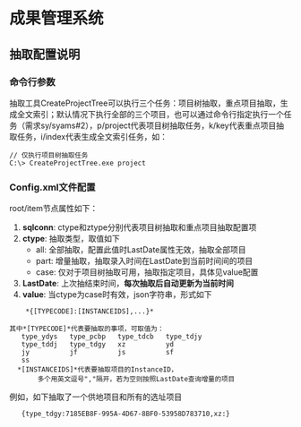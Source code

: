 # 成果管理系统

## 抽取配置说明

### 命令行参数

抽取工具CreateProjectTree可以执行三个任务：项目树抽取，重点项目抽取，生成全文索引；默认情况下执行全部的三个项目，也可以通过命令行指定执行一个任务（需求sy/syams#2），p/project代表项目树抽取任务，k/key代表重点项目抽取任务，i/index代表生成全文索引任务，如：

```
// 仅执行项目树抽取任务
C:\> CreateProjectTree.exe project
```

### Config.xml文件配置

root/item节点属性如下：
 1. **sqlconn**: ctype和ztype分别代表项目树抽取和重点项目抽取配置项
 2. **ctype**: 抽取类型，取值如下
    - all: 全部抽取，配置此值时LastDate属性无效，抽取全部项目
    - part: 增量抽取，抽取录入时间在LastDate到当前时间间的项目
    - case: 仅对于项目树抽取可用，抽取指定项目，具体见value配置
 3. **LastDate**: 上次抽结束时间，**每次抽取后自动更新为当前时间**
 4. **value**: 当ctype为case时有效，json字符串，形式如下
```
    *{[TYPECODE]:[INSTANCEIDS],...}*
```

    其中*[TYPECODE]*代表要抽取的事项，可取值为：  
       type_ydys   type_pcbp   type_tdcb   type_tdjy  
       type_tddj   type_tdgy   xz          yd         
       jy          jf          js          sf  
       ss  
      *[INSTANCEIDS]*代表要抽取项目的InstanceID，  
           多个用英文逗号","隔开，若为空则按照LastDate查询增量的项目  
   例如，如下抽取了一个供地项目和所有的选址项目  
```
   {type_tdgy:7185EB8F-995A-4D67-8BF0-53958D783710,xz:}
```
